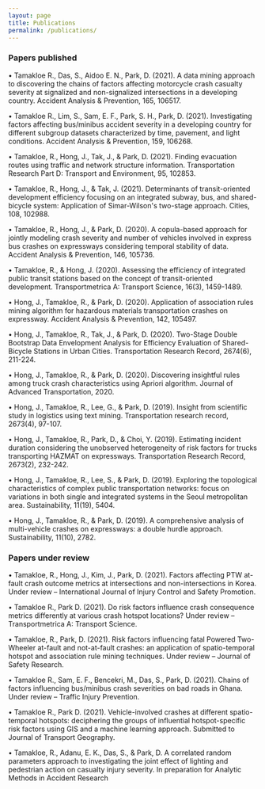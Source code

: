 ```yaml
---
layout: page
title: Publications
permalink: /publications/
---
```


### Papers published

• Tamakloe R., Das, S., Aidoo E. N., Park, D. (2021). A data mining approach to discovering the chains of factors affecting motorcycle crash casualty severity at signalized and non-signalized intersections in a developing country. Accident Analysis & Prevention, 165, 106517. 

• Tamakloe R., Lim, S., Sam, E. F., Park, S. H., Park, D. (2021). Investigating factors affecting bus/minibus accident severity in a developing country for different subgroup datasets characterized by time, pavement, and light conditions. Accident Analysis & Prevention, 159, 106268. 

• Tamakloe, R., Hong, J., Tak, J., & Park, D. (2021). Finding evacuation routes using traffic and network structure information. Transportation Research Part D: Transport and Environment, 95, 102853. 

• Tamakloe, R., Hong, J., & Tak, J. (2021). Determinants of transit-oriented development efficiency focusing on an integrated subway, bus, and shared-bicycle system: Application of Simar-Wilson's two-stage approach. Cities, 108, 102988. 

• Tamakloe, R., Hong, J., & Park, D. (2020). A copula-based approach for jointly modeling crash severity and number of vehicles involved in express bus crashes on expressways considering temporal stability of data. Accident Analysis & Prevention, 146, 105736. 

• Tamakloe, R., & Hong, J. (2020). Assessing the efficiency of integrated public transit stations based on the concept of transit-oriented development. Transportmetrica A: Transport Science, 16(3), 1459-1489. 

• Hong, J., Tamakloe, R., & Park, D. (2020). Application of association rules mining algorithm for hazardous materials transportation crashes on expressway. Accident Analysis & Prevention, 142, 105497. 

• Hong, J., Tamakloe, R., Tak, J., & Park, D. (2020). Two-Stage Double Bootstrap Data Envelopment Analysis for Efficiency Evaluation of Shared-Bicycle Stations in Urban Cities. Transportation Research Record, 2674(6), 211-224. 

• Hong, J., Tamakloe, R., & Park, D. (2020). Discovering insightful rules among truck crash characteristics using Apriori algorithm. Journal of Advanced Transportation, 2020. 

• Hong, J., Tamakloe, R., Lee, G., & Park, D. (2019). Insight from scientific study in logistics using text mining. Transportation research record, 2673(4), 97-107. 

• Hong, J., Tamakloe, R., Park, D., & Choi, Y. (2019). Estimating incident duration considering the unobserved heterogeneity of risk factors for trucks transporting HAZMAT on expressways. Transportation Research Record, 2673(2), 232-242. 

• Hong, J., Tamakloe, R., Lee, S., & Park, D. (2019). Exploring the topological characteristics of complex public transportation networks: focus on variations in both single and integrated systems in the Seoul metropolitan area. Sustainability, 11(19), 5404. 

• Hong, J., Tamakloe, R., & Park, D. (2019). A comprehensive analysis of multi-vehicle crashes on expressways: a double hurdle approach. Sustainability, 11(10), 2782.


### Papers under review

• Tamakloe, R., Hong, J., Kim, J., Park, D. (2021). Factors affecting PTW at-fault crash outcome metrics at intersections and non-intersections in Korea. Under review – International Journal of Injury Control and Safety Promotion. 

• Tamakloe R., Park D. (2021). Do risk factors influence crash consequence metrics differently at various crash hotspot locations? Under review – Transportmetrica A: Transport Science. 

• Tamakloe, R., Park, D. (2021). Risk factors influencing fatal Powered Two-Wheeler at-fault and not-at-fault crashes: an application of spatio-temporal hotspot and association rule mining techniques. Under review – Journal of Safety Research. 

• Tamakloe R., Sam, E. F., Bencekri, M., Das, S., Park, D. (2021). Chains of factors influencing bus/minibus crash severities on bad roads in Ghana. Under review – Traffic Injury Prevention. 

• Tamakloe R., Park D. (2021). Vehicle-involved crashes at different spatio-temporal hotspots: deciphering the groups of influential hotspot-specific risk factors using GIS and a machine learning approach. Submitted to Journal of Transport Geography. 

• Tamakloe, R., Adanu, E. K., Das, S., & Park, D. A correlated random parameters approach to investigating the joint effect of lighting and pedestrian action on casualty injury severity. In preparation for Analytic Methods in Accident Research
